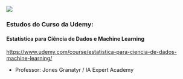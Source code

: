 ![](https://logospng.org/download/udemy/udemy-256.png)

### Estudos do Curso da Udemy:
#### Estatística para Ciência de Dados e Machine Learning
https://www.udemy.com/course/estatistica-para-ciencia-de-dados-machine-learning/

- Professor: Jones Granatyr / IA Expert Academy

